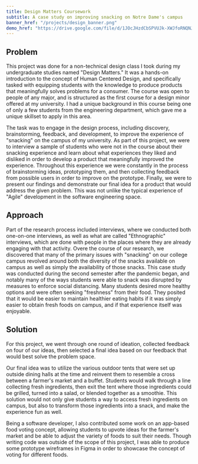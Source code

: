```yaml
---
title: Design Matters Coursework
subtitle: A case study on improving snacking on Notre Dame's campus
banner_href: "/projects/design_banner.png"
demo_href: "https://drive.google.com/file/d/1JOcJHzdCbSPVUJk-XWJfoRNQNJ9OjCrm/view?usp=sharing"
---
```


## Problem
This project was done for a non-technical design class I took during my
undergraduate studies named "Design Matters." It was a hands-on introduction
to the concept of Human Centered Design, and specifically tasked with equipping
students with the knowledge to produce products that meaningfully solves
problems for a consumer. The course was open to people of any major, and is
structured as the first course for a design minor offered at my university. I
had a unique background in this course being one of only a few students from the
engineering department, which gave me a unique skillset to apply in this area.

The task was to engage in the design process, including discovery, brainstorming,
feedback, and development, to improve the experience of "snacking" on the campus
of my university. As part of this project, we were to interview a sample of
students who were not in the course about their snacking experience and learn
about what experiences they liked and disliked in order to develop a product
that meaningfully improved the experience. Throughout this experience we were
constantly in the process of brainstorming ideas, prototyping them, and then
collecting feedback from possible users in order to improve on the prototype.
Finally, we were to present our findings and demonstrate our final idea for a
product that would address the given problem. This was not unlike the typical
experience of "Agile" development in the software engineering space.

## Approach
Part of the research process included interviews, where we conducted both
one-on-one interviews, as well as what are called "Ethnographic" interviews,
which are done with people in the places where they are already engaging with
that activity. Overe the course of our research, we discovered that many of the
primary issues with "snacking" on our college campus revolved around both the
diversity of the snacks available on campus as well as simply the availability
of those snacks. This case study was conducted during the second semester after
the pandemic began, and notably many of the ways students were able to snack
was disrupted by measures to enforce social distancing. Many students desired
more healthy options and were often seeking "freshness" from their food. They
posited that it would be easier to maintain healthier eating habits if it was
simply easier to obtain fresh foods on campus, and if that experience itself was
enjoyable.

## Solution
For this project, we went through one round of ideation, collected feedback on
four of our ideas, then selected a final idea based on our feedback that would
best solve the problem space.

Our final idea was to utilize the various outdoor tents that were set up outside
dining halls at the time and reinvent them to resemble a cross between a farmer's
market and a buffet. Students would walk through a line collecting fresh
ingredients, then exit the tent where those ingredients could be grilled,
turned into a salad, or blended together as a smoothie. This solution would not
only give students a way to access fresh ingredients on campus, but also to
transform those ingredients into a snack, and make the experience fun as well.

Being a software developer, I also contributed some work on an app-based food
voting concept, allowing students to upvote ideas for the farmer's market and
be able to adjust the variety of foods to suit their needs. Though writing code
was outside of the scope of this project, I was able to produce some prototype
wireframes in Figma in order to showcase the concept of voting for different
foods.